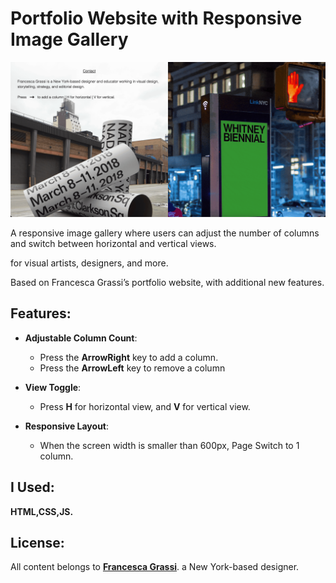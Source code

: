 # Portfolio Website with Responsive Image Gallery

![screenshot](/assets/img/screenshot.png)

A responsive image gallery where users can adjust the number of columns and switch between horizontal and vertical views.

for visual artists, designers, and more.

Based on Francesca Grassi’s portfolio website, with additional new features.

## Features:

- **Adjustable Column Count**:

  - Press the **ArrowRight** key to add a column.
  - Press the **ArrowLeft** key to remove a column

- **View Toggle**:

  - Press **H** for horizontal view, and **V** for vertical view.

- **Responsive Layout**:
  - When the screen width is smaller than 600px, Page Switch to 1 column.

## I Used:

**HTML,CSS,JS.**

## License:

All content belongs to **[Francesca Grassi](https://francescagrassi.info/)**.
a New York-based designer.
